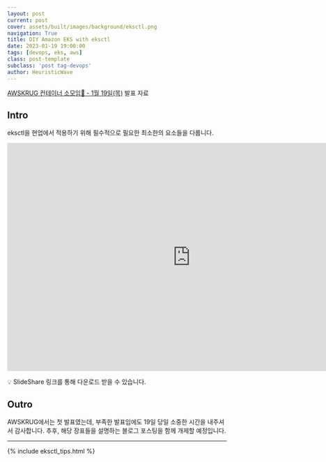 ```yaml
---
layout: post
current: post
cover: assets/built/images/background/eksctl.png
navigation: True
title: DIY Amazon EKS with eksctl
date: 2023-01-19 19:00:00
tags: [devops, eks, aws]
class: post-template
subclass: 'post tag-devops'
author: HeuristicWave
---
```


[AWSKRUG 컨테이너 소모임🐳 - 1월 19일(목)](https://www.meetup.com/awskrug/events/290666942/) 발표 자료

## Intro

eksctl을 현업에서 적용하기 위해 필수적으로 필요한 최소한의 요소들을 다룹니다. 

<iframe src="https://www.slideshare.net/slideshow/embed_code/key/KnHQ8gpSIFKpbE?hostedIn=slideshare&page=upload" width="840" height="523" frameborder="0" marginwidth="0" marginheight="0" scrolling="no"></iframe>

<br>

💡 SlideShare 링크를 통해 다운로드 받을 수 있습니다.

## Outro

AWSKRUG에서는 첫 발표였는데, 부족한 발표임에도 19일 당일 소중한 시간을 내주셔서 감사합니다. 
추후, 해당 장표들을 설명하는 블로그 포스팅을 함께 개제할 예정입니다.

---

{% include eksctl_tips.html %}
